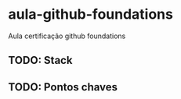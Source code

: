 # aula-github-foundations
Aula certificação github foundations

## TODO: Stack

## TODO: Pontos chaves
